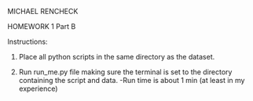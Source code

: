 MICHAEL RENCHECK

HOMEWORK 1 Part B

Instructions:
1) Place all python scripts in the same directory as the dataset.

2) Run run_me.py file making sure the terminal is set to the directory containing the script and data.
      -Run time is about 1 min (at least in my experience)
